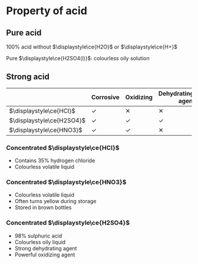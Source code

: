 # Property of acid

## Pure acid
100% acid without $\displaystyle\ce{H2O}$ or $\displaystyle\ce{H+}$

Pure $\displaystyle\ce{H2SO4(l)}$: colourless oily solution 

## Strong acid 

|                                   | Corrosive | Oxidizing | Dehydrating/drying agent |
| --------------------------------- | --------- | --------- | ------------------------ |
| $\displaystyle\ce{HCl}$           | ✓         | ✕         | ✕                        |
| $\displaystyle\ce{H2SO4}$         | ✓         | ✓         | ✓                        |
| $\displaystyle\ce{HNO3}$          | ✓         | ✓         | ✕                        |

### Concentrated $\displaystyle\ce{HCl}$
- Contains 35% hydrogen chloride
- Colourless volatile liquid

### Concentrated $\displaystyle\ce{HNO3}$
- Colourless volatile liquid
- Often turns yellow during storage
- Stored in brown bottles

### Concentrated $\displaystyle\ce{H2SO4}$
- 98% sulphuric acid
- Colourless oily liquid
- Strong dehydrating agent
- Powerful oxidizing agent
